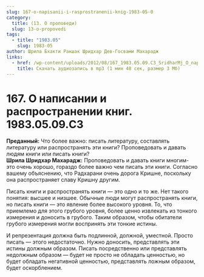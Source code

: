 ```yaml
---
slug: 167-o-napisanii-i-rasprostranenii-knig-1983-05-0
category:
  title: (13. О проповеди)
  slug: 13-o-propovedi
tags:
  - title: "1983.05"
    slug: 1983-05
author: Шрила Бхакти Ракшак Шридхар Дев-Госвами Махарадж
links:
  - href: /wp-content/uploads/2012/08/167_1983.05.09.C3_SridharMj_O_napisanii_i_rasprostronenii_knig.mp3
    title: Скачать аудиозапись в mp3 (1 мин 48 сек, размер 3 Мб)
---
```


# 167. О написании и распространении книг. 1983.05.09.C3

**Преданный:** Что более важно: писать литературу, составлять литературу или распространять эти книги? Проповедовать и давать людям книги или писать книги?\
**Шрила Шридхар Махарадж:** Проповедовать и давать книги многим- это очень хорошо, гораздо более важно чем писать эти книги. Согласно вашему объяснению, что Радхарани очень дорога Кришне, поскольку она распространяет славу Кришну другим.

Писать книги и распространять книги — это одно и то же. Нет такого понятия: высшее и низшее. Обычные люди могут распространять книги, но писать книги — это явление более высокого уровня. То, что приемлемо для этого грубого уровня, более ценно извлекать из тонкого измерения и доносить в грубого. Таким образом, чтобы обитатели грубого измерения могли воспринять эти тонкие истины.

И репрезентация должна быть подлинной, должной, уместной. Просто писать — этого недостаточно. Нужно доносить, представлять эти истины должным образом. Писать посредственно или представлять недолжным образом — будет не просто не обладать ценностью, но будет обладать негативной ценностью, представлять ложным образом, будет оскорблением.

